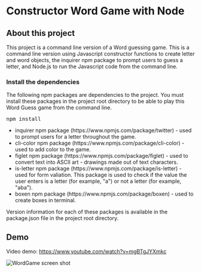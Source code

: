 # Constructor Word Game with Node
## <a name="about-this-project"></a> About this project
This project is a command line version of a Word guessing game. This is a command line version using Javascript constructor functions to create letter and word objects, the inquirer npm package to prompt users to guess a letter, and Node.js to run the Javascript code from the command line. 

### <a name="dependencies"></a> Install the dependencies
<p>The following npm packages are dependencies to the project. You must install these packages in the project root directory to be able to play this Word Guess game from the command line.</p>

<pre>npm install</pre>
<ul>
	<li>inquirer npm package (https://www.npmjs.com/package/twitter) - used to prompt users for a letter throughout the game.</li>
	<li>cli-color npm package (https://www.npmjs.com/package/cli-color) - used to add color to the game.</li>
  	<li>figlet npm package (https://www.npmjs.com/package/figlet) - used to convert text into ASCII art - drawings made out of text characters.</li>
  	<li>is-letter npm package (https://www.npmjs.com/package/is-letter) - used for form valiation. This package is used to check if the value the user enters is a letter (for example, "a") or not a letter (for example, "aba").</li>
  	<li>boxen npm package (https://www.npmjs.com/package/boxen) - used to create boxes in terminal.</li>
</ul>
<p>Version information for each of these packages is available in the package.json file in the project root directory.</p>

## <a name="demo"></a> Demo
Video demo: https://www.youtube.com/watch?v=mgBTgJYXmkc

![WordGame screen shot](demo.png)
